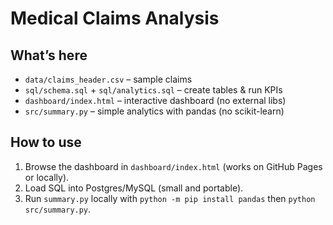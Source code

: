 # Medical Claims Analysis 

## What’s here
- `data/claims_header.csv` – sample claims
- `sql/schema.sql` + `sql/analytics.sql` – create tables & run KPIs
- `dashboard/index.html` – interactive dashboard (no external libs)
- `src/summary.py` – simple analytics with pandas (no scikit-learn)

## How to use
1) Browse the dashboard in `dashboard/index.html` (works on GitHub Pages or locally).  
2) Load SQL into Postgres/MySQL (small and portable).  
3) Run `summary.py` locally with `python -m pip install pandas` then `python src/summary.py`.
